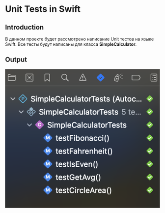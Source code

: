 # Unit Tests in Swift

## Introduction

В данном проекте будет рассмотрено написание Unit тестов на языке Swift. Все тесты будут написаны для класса **SimpleCalculator**.

## Output 

![results](./../images/UnitTest/results.png)